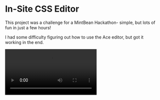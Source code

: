 # In-Site CSS Editor

This project was a challenge for a MintBean Hackathon- simple, but lots of fun in just a few hours!

I had some difficulty figuring out how to use the Ace editor, but got it working in the end.

![editor interface](css-live-editor.mp4)